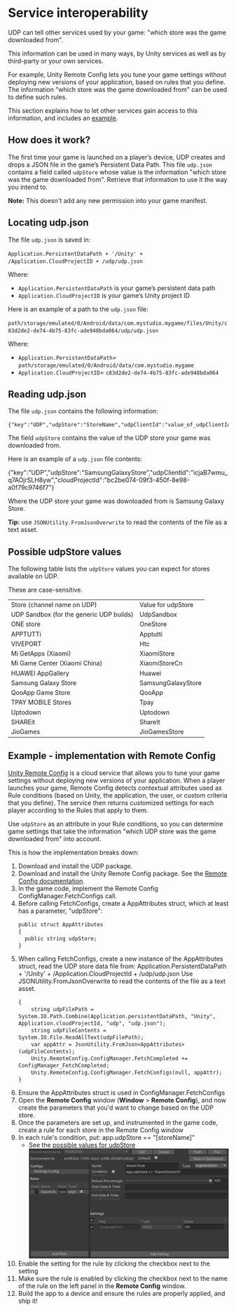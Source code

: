 # Service interoperability

UDP can tell other services used by your game: "which store was the game downloaded from".

This information can be used in many ways, by Unity services as well as by third-party or your own services.

For example, Unity Remote Config lets you tune your game settings without deploying new versions of your application, based on rules that you define. The information "which store was the game downloaded from" can be used to define such rules. 

This section explains how to let other services gain access to this information, and includes an [example](#example).

## How does it work?

The first time your game is launched on a player’s device, UDP creates and drops a JSON file in the game’s Persistent Data Path. This file `udp.json` contains a field called `udpStore` whose value is the information "which store was the game downloaded from". Retrieve that information to use it the way you intend to.

**Note:** This doesn't add any new permission into your game manifest.

## Locating udp.json

The file `udp.json` is saved in: 

`Application.PersistentDataPath + '/Unity' + /Application.CloudProjectID + /udp/udp.json`

Where:

* `Application.PersistentDataPath` is your game’s persistent data path
* `Application.CloudProjectID` is your game’s Unity project ID

Here is an example of a path to the `udp.json` file:

`path/storage/emulated/0/Android/data/com.mystudio.mygame/files/Unity/c83d2de2-de74-4b75-83fc-ade948bda064/udp/udp.json`

Where:

* `Application.PersistentDataPath`= `path/storage/emulated/0/Android/data/com.mystudio.mygame`
* `Application.CloudProjectID`= `c83d2de2-de74-4b75-83fc-ade948bda064`

## Reading udp.json

The file `udp.json` contains the following information:

```
{"key":"UDP","udpStore":"StoreName","udpClientId":"value_of_udpClientId","CloudProjectId":"value_of_CloudProjectId"}
```

The field `udpStore` contains the value of the UDP store your game was downloaded from.

Here is an example of a `udp.json` file contents:

{"key":"UDP","udpStore":"SamsungGalaxyStore","udpClientId":"icjaB7wmu_q7AOjrSLH8yw","cloudProjectId":"bc2be074-09f3-450f-8e98-a0f79c9746f7"}

Where the UDP store your game was downloaded from is Samsung Galaxy Store.

**Tip:** use `JSONUtility.FromJsonOverwrite` to read the contents of the file as a text asset.

<a name="udp-values"></a>
## Possible udpStore values

The following table lists the `udpStore` values you can expect for stores available on UDP.

These are case-sensitive.

<table>
  <tr>
    <td>Store (channel name on UDP)</td>
    <td>Value for udpStore</td>
  </tr>
  <tr>
    <td>UDP Sandbox (for the generic UDP builds)</td>
    <td>UdpSandbox</td>
  </tr>
  <tr>
    <td>ONE store</td>
    <td>OneStore</td>
  </tr>
  <tr>
    <td>APPTUTTi</td>
    <td>Apptutti</td>
  </tr>
  <tr>
    <td>VIVEPORT</td>
    <td>Htc</td>
  </tr>
  <tr>
    <td>Mi GetApps (Xiaomi)</td>
    <td>XiaomiStore</td>
  </tr>
  <tr>
    <td>Mi Game Center (Xiaomi China)</td>
    <td>XiaomiStoreCn</td>
  </tr>
  <tr>
    <td>HUAWEI AppGallery</td>
    <td>Huawei</td>
  </tr>
  <tr>
    <td>Samsung Galaxy Store</td>
    <td>SamsungGalaxyStore</td>
  </tr>
  <tr>
    <td>QooApp Game Store</td>
    <td>QooApp</td>
  </tr>
  <tr>
    <td>TPAY MOBILE Stores</td>
    <td>Tpay</td>
  </tr>
  <tr>
    <td>Uptodown</td>
    <td>Uptodown</td>
  </tr>
   <tr>
    <td>SHAREit</td>
    <td>ShareIt</td>
  </tr>
  <tr>
    <td>JioGames</td>
    <td>JioGamesStore</td>
  </tr>
</table>

<a name="example"></a>
## Example - implementation with Remote Config

[Unity Remote Config](https://unity.com/remote-config) is a cloud service that allows you to tune your game settings without deploying new versions of your application. When a player launches your game, Remote Config detects contextual attributes used as Rule conditions (based on Unity, the application, the user, or custom criteria that you define). The service then returns customized settings for each player according to the Rules that apply to them.

Use `udpStore` as an attribute in your Rule conditions, so you can determine game settings that take the information "which UDP store was the game downloaded from" into account.

This is how the implementation breaks down:

1. Download and install the UDP package.
2. Download and install the Unity Remote Config package. See the [Remote Config documentation](https://docs.unity3d.com/Packages/com.unity.remote-config@latest/index.html).
3. In the game code, implement the Remote Config ConfigManager.FetchConfigs call. 
4. Before calling FetchConfigs, create a AppAttributes struct, which at least has a parameter, "udpStore":<br/>
    ```
    public struct AppAttributes
    {
      public string udpStore;
    }
    ```
5. When calling FetchConfigs, create a new instance of the AppAttributes struct, read the UDP store data file from:
Application.PersistentDataPath + '/Unity' + /Application.CloudProjectId + /udp/udp.json 
Use JSONUtility.FromJsonOverwrite to read the contents of the file as a text asset.<br/>
    ```
    {
        string udpFilePath = System.IO.Path.Combine(Application.persistentDataPath, "Unity", Application.cloudProjectId, "udp", "udp.json");
        string udpFileContents = System.IO.File.ReadAllText(udpFilePath);
        var appAttr = JsonUtility.FromJson<AppAttributes>(udpFileContents);
        Unity.RemoteConfig.ConfigManager.FetchCompleted += ConfigManager_FetchCompleted;
        Unity.RemoteConfig.ConfigManager.FetchConfigs(null, appAttr);
    }
    ```
6. Ensure the AppAttributes struct is used in ConfigManager.FetchConfigs
7. Open the **Remote Config** window (**Window** > **Remote Config**), and now create the parameters that you'd want to change based on the UDP store.
8. Once the parameters are set up, and instrumented in the game code, create a rule for each store in the Remote Config window
9. In each rule's condition, put: app.udpStore == "[storeName]"<br/>
    * See the [possible values for udpStore](#udp-values)<br/>
  ![](Images/11-ServiceInteroperability_01.png)
10. Enable the setting for the rule by clicking the checkbox next to the setting
11. Make sure the rule is enabled by clicking the checkbox next to the name of the rule on the left panel in the **Remote Config** window.
12. Build the app to a device and ensure the rules are properly applied, and ship it!